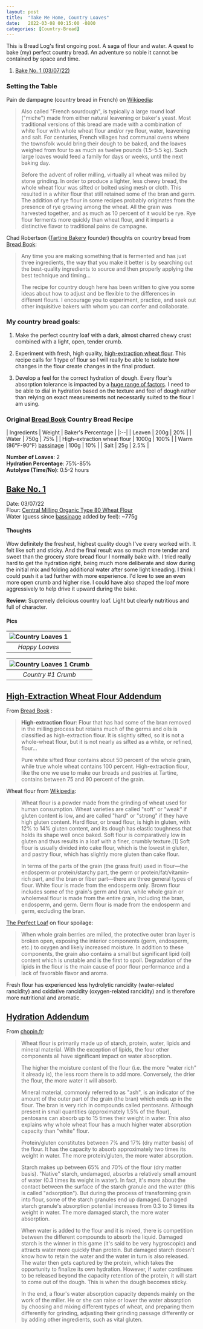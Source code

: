 ```yaml
---
layout: post
title:  "Take Me Home, Country Loaves"
date:   2022-03-08 00:15:00 -0800
categories: [Country-Bread]
---
```


This is Bread Log's first ongoing post. A saga of flour and water. A quest to bake (my) perfect country bread. An adventure so noble it cannot be contained by space and time.

1. [Bake No. 1 (03/07/22)](#bake-no-1)

### Setting the Table

Pain de dampagne (country bread in French) on [Wikipedia](https://en.wikipedia.org/wiki/Pain_de_campagne):

> Also called "French sourdough", is typically a large round loaf ("miche") made from either natural leavening or baker's yeast. Most traditional versions of this bread are made with a combination of white flour with whole wheat flour and/or rye flour, water, leavening and salt. For centuries, French villages had communal ovens where the townsfolk would bring their dough to be baked, and the loaves weighed from four to as much as twelve pounds (1.5–5.5 kg). Such large loaves would feed a family for days or weeks, until the next baking day.
> 
> Before the advent of roller milling, virtually all wheat was milled by stone grinding. In order to produce a lighter, less chewy bread, the whole wheat flour was sifted or bolted using mesh or cloth. This resulted in a whiter flour that still retained some of the bran and germ. The addition of rye flour in some recipes probably originates from the presence of rye growing among the wheat. All the grain was harvested together, and as much as 10 percent of it would be rye. Rye flour ferments more quickly than wheat flour, and it imparts a distinctive flavor to traditional pains de campagne.

Chad Robertson ([Tartine Bakery](https://tartinebakery.com/) founder) thoughts on country bread from [Bread Book](https://www.goodreads.com/book/show/56552606-bread-book):

> Any time you are making something that is fermented and has just three ingredients, the way that you make it better is by searching out the best-quality ingredients to source and then properly applying the best technique and timing...
> 
> The recipe for country dough here has been written to give you some ideas about how to adjust and be flexible to the differences in different flours. I encourage you to experiment, practice, and seek out other inquisitive bakers with whom you can confer and collaborate.

### My country bread goals: 

1. Make the perfect country loaf with a dark, almost charred chewy crust combined with a light, open, tender crumb. 

2. Experiment with fresh, high quality, [high-extraction wheat flour](#high-extraction-wheat-flour-addendum). This recipe calls for 1 type of flour so I will really be able to isolate how changes in the flour create changes in the final product. 

3. Develop a feel for the correct hydration of dough. Every flour's absorption tolerance is impacted by a [huge range of factors](#hydration-addendum). I need to be able to dial in hydration based on the texture and feel of dough rather than relying on exact measurements not necessarily suited to the flour I am using.

### Original [Bread Book](https://www.goodreads.com/book/show/56552606-bread-book) Country Bread Recipe

| Ingredients | Weight | Baker's Percentage |
|:--| 
| Leaven | 200g | 20% |
| Water | 750g | 75% |
| High-extraction wheat flour | 1000g | 100% |
| Warm (86°F-90°F) [bassinage](https://www.sourdough.co.uk/glossary/bassinage/) | 100g | 10% |
| Salt | 25g | 2.5% |

**Number of Loaves**: 2 <br />
**Hydration Percentage**: 75%-85% <br />
**Autolyse (Time/No)**: 0.5-2 hours <br />

## [Bake No. 1](#bake-no-1) ##

Date: 03/07/22 <br />
Flour: [Central Milling Organic Type 80 Wheat Flour](https://centralmilling.com/product/organic-type-80-wheat-flour/) <br />
Water (guess since [bassinage](https://www.sourdough.co.uk/glossary/bassinage/) added by feel): ~775g

#### **Thoughts**

Wow definitely the freshest, highest quality dough I've every worked with. It felt like soft and sticky. And the final result was so much more tender and sweet than the grocery store bread flour I normally bake with. I tried really hard to get the hydration right, being much more deliberate and slow during the initial mix and folding additional water after some light kneading. I think I could push it a tad further with more experience. I'd love to see an even more open crumb and higher rise. I could have also shaped the loaf more aggressively to help drive it upward during the bake.

**Review:** Supremely delicious country loaf. Light but clearly nutritious and full of character. 

#### **Pics**

| ![Country Loaves 1](https://user-images.githubusercontent.com/15069517/157538320-60d8ad41-e1b2-41ff-8785-a4714cee631e.jpg) | 
|:--:| 
| *Happy Loaves* |

| ![Country Loaves 1 Crumb](https://user-images.githubusercontent.com/15069517/157538338-874c72f0-07f1-4dfd-ac0e-c24da99c6c21.jpg) | 
|:--:| 
| *Country #1 Crumb* |

## [High-Extraction Wheat Flour Addendum](#high-extrior-wheat-flour-addendum) ##

From [Bread Book](https://www.goodreads.com/book/show/56552606-bread-book) :
> **High-extraction flour**: Flour that has had some of the bran removed in the milling process but retains much of the germs and oils is classified as high-extraction flour. It is slightly sifted, so it is not a whole-wheat flour, but it is not nearly as sifted as a white, or refined, flour...
> 
> Pure white sifted flour contains about 50 percent of the whole grain, while true whole wheat contains 100 percent. High-extraction flour, like the one we use to make our breads and pastries at Tartine, contains between 75 and 90 percent of the grain. 

Wheat flour from [Wikipedia](https://en.wikipedia.org/wiki/Wheat_flour):

> Wheat flour is a powder made from the grinding of wheat used for human consumption. Wheat varieties are called "soft" or "weak" if gluten content is low, and are called "hard" or "strong" if they have high gluten content. Hard flour, or bread flour, is high in gluten, with 12% to 14% gluten content, and its dough has elastic toughness that holds its shape well once baked. Soft flour is comparatively low in gluten and thus results in a loaf with a finer, crumbly texture.[1] Soft flour is usually divided into cake flour, which is the lowest in gluten, and pastry flour, which has slightly more gluten than cake flour.
> 
> In terms of the parts of the grain (the grass fruit) used in flour—the endosperm or protein/starchy part, the germ or protein/fat/vitamin-rich part, and the bran or fiber part—there are three general types of flour. White flour is made from the endosperm only. Brown flour includes some of the grain's germ and bran, while whole grain or wholemeal flour is made from the entire grain, including the bran, endosperm, and germ. Germ flour is made from the endosperm and germ, excluding the bran.

[The Perfect Loaf](https://www.theperfectloaf.com/the-best-way-to-store-flour/) on flour spoilage:

> When whole grain berries are milled, the protective outer bran layer is broken open, exposing the interior components (germ, endosperm, etc.) to oxygen and likely increased moisture. In addition to these components, the grain also contains a small but significant lipid (oil) content which is unstable and is the first to spoil. Degradation of the lipids in the flour is the main cause of poor flour performance and a lack of favorable flavor and aroma.

Fresh flour has experienced less hydrolytic rancidity (water-related rancidity) and oxidative rancidity (oxygen-related rancidity) and is therefore more nutritional and aromatic. 

## [Hydration Addendum](#hydration-addendum) ##

From [chopin.fr](https://chopin.fr/en/blog-article/water-absorption-201.html#:~:text=Protein%2Fgluten%20constitutes%20between%207,flour%20(dry%20matter%20basis).): 

> Wheat flour is primarily made up of starch, protein, water, lipids and mineral material. With the exception of lipids, the four other components all have significant impact on water absorption.
> 
> The higher the moisture content of the flour (i.e. the more "water rich" it already is), the less room there is to add more. Conversely, the drier the flour, the more water it will absorb.
> 
> Mineral material, commonly referred to as "ash", is an indicator of the amount of the outer part of the grain (the bran) which ends up in the flour. The bran is very rich in compounds called pentosans. Although present in small quantities (approximately 1.5% of the flour), pentosans can absorb up to 15 times their weight in water. This also explains why whole wheat flour has a much higher water absorption capacity than "white" flour.
> 
> Protein/gluten constitutes between 7% and 17% (dry matter basis) of the flour. It has the capacity to absorb approximately two times its weight in water. The more protein/gluten, the more water absorption.
> 
> Starch makes up between 65% and 70% of the flour (dry matter basis). "Native" starch, undamaged, absorbs a relatively small amount of water (0.3 times its weight in water). In fact, it's more about the contact between the surface of the starch granule and the water (this is called "adsorption"). But during the process of transforming grain into flour, some of the starch granules end up damaged.  Damaged starch granule's absorption potential increases from 0.3 to 3 times its weight in water. The more damaged starch, the more water absorption.
> 
> When water is added to the flour and it is mixed, there is competition between the different compounds to absorb the liquid. Damaged starch is the winner in this game (it's said to be very hygroscopic) and attracts water more quickly than protein. But damaged starch doesn't know how to retain the water and the water in turn is also released. The water then gets captured by the protein, which takes the opportunity to finalize its own hydration. However, if water continues to be released beyond the capacity retention of the protein, it will start to come out of the dough. This is when the dough becomes sticky.
> 
> In the end, a flour's water absorption capacity depends mainly on the work of the miller. He or she can raise or lower the water absorption by choosing and mixing different types of wheat, and preparing them differently for grinding, adjusting their grinding passage differently or by adding other ingredients, such as vital gluten.